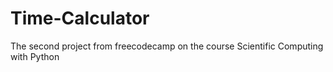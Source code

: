 # Time-Calculator
The second project from freecodecamp on the course Scientific Computing with Python
